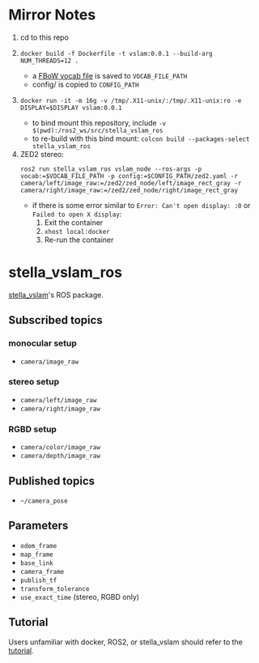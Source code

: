 # Mirror Notes

1. cd to this repo
1. 
    ```
    docker build -f Dockerfile -t vslam:0.0.1 --build-arg NUM_THREADS=12 .
    ```
    - a [FBoW vocab file](https://github.com/stella-cv/FBoW_orb_vocab/blob/main/orb_vocab.fbow) is saved to ```VOCAB_FILE_PATH```
    - config/ is copied to ```CONFIG_PATH```
1. 
    ```
    docker run -it -m 16g -v /tmp/.X11-unix/:/tmp/.X11-unix:ro -e DISPLAY=$DISPLAY vslam:0.0.1
    ```
    - to bind mount this repository, include ```-v $(pwd):/ros2_ws/src/stella_vslam_ros```
    - to re-build with this bind mount: ```colcon build --packages-select stella_vslam_ros```
1. ZED2 stereo:
    ```
    ros2 run stella_vslam_ros vslam_node --ros-args -p vocab:=$VOCAB_FILE_PATH -p config:=$CONFIG_PATH/zed2.yaml -r camera/left/image_raw:=/zed2/zed_node/left/image_rect_gray -r camera/right/image_raw:=/zed2/zed_node/right/image_rect_gray
    ```
    - if there is some error similar to ```Error: Can't open display: :0``` or ```Failed to open X display```:
        1. Exit the container
        1. ```xhost local:docker```
        1. Re-run the container


# stella_vslam_ros

[stella_vslam](https://github.com/stella-cv/stella_vslam)'s ROS package.

## Subscribed topics

### monocular setup

- `camera/image_raw`

### stereo setup

- `camera/left/image_raw`
- `camera/right/image_raw`

### RGBD setup

- `camera/color/image_raw`
- `camera/depth/image_raw`

## Published topics

- `~/camera_pose`

## Parameters

- `odom_frame`
- `map_frame`
- `base_link`
- `camera_frame`
- `publish_tf`
- `transform_tolerance`
- `use_exact_time` (stereo, RGBD only)

## Tutorial

Users unfamiliar with docker, ROS2, or stella_vslam should refer to the [tutorial](/doc/tutorial.md).
